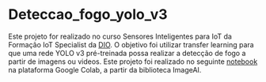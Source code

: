 # Deteccao_fogo_yolo_v3

Este projeto for realizado no curso Sensores Inteligentes para IoT da Formação IoT Specialist da [DIO](dio.me). O objetivo foi utilizar transfer learning para que uma rede YOLO v3 pré-treinada possa realizar a detecção de fogo a partir de imagens ou videos. Este projeto foi realizado no seguinte [notebook](Deteccao_fogo_yolo_v3.ipynb) na plataforma Google Colab, a partir da biblioteca ImageAI. 
